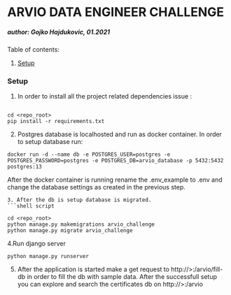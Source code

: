# ARVIO DATA ENGINEER CHALLENGE
##### author: Gojko Hajdukovic, 01.2021

Table of contents:
1. [Setup](#setup)

<a name="setup"></a>
### Setup
1. In order to install all the project related dependencies issue :
```shell script

cd <repo_root>
pip install -r requirements.txt  
```

2. Postgres database is localhosted and run as docker container. In order to setup database run:

```shell script
docker run -d --name db -e POSTGRES_USER=postgres -e POSTGRES_PASSWORD=postgres -e POSTGRES_DB=arvio_database -p 5432:5432 postgres:13
```
After the docker container is running rename the .env_example to .env and change the database settings as created in the previous step.

```
3. After the db is setup database is migrated.
```shell script

cd <repo_root>
python manage.py makemigrations arvio_challenge
python manage.py migrate arvio_challenge

```
4.Run django server
```shell script
python manage.py runserver
```
5. After the application is started make a get request to http://<hostname>>:<port>/arvio/fill-db in order to fill the db with sample data.
   After the successfull setup you can explore and search the certificates db on http://<hostname>>:<port>/arvio








